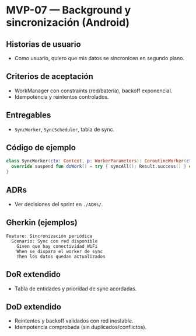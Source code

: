 # MVP-07 — Background y sincronización (Android)

## Historias de usuario
- Como usuario, quiero que mis datos se sincronicen en segundo plano.

## Criterios de aceptación
- WorkManager con constraints (red/batería), backoff exponencial.
- Idempotencia y reintentos controlados.

## Entregables
- `SyncWorker`, `SyncScheduler`, tabla de sync.

## Código de ejemplo
```kotlin
class SyncWorker(ctx: Context, p: WorkerParameters): CoroutineWorker(ctx,p){
  override suspend fun doWork() = try { syncAll(); Result.success() } catch(e:Exception){ Result.retry() }
}
```

## ADRs
- Ver decisiones del sprint en `./ADRs/`.
## Gherkin (ejemplos)
```gherkin
Feature: Sincronización periódica
  Scenario: Sync con red disponible
    Given que hay conectividad WiFi
    When se dispara el worker de sync
    Then los datos quedan actualizados
```

## DoR extendido
- Tabla de entidades y prioridad de sync acordadas.

## DoD extendido
- Reintentos y backoff validados con red inestable.
- Idempotencia comprobada (sin duplicados/conflictos).
